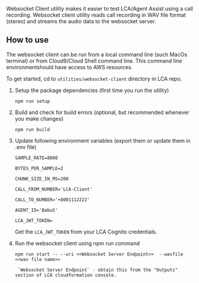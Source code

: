 Websocket Client utility makes it easier to test LCA/Agent Assist using a call recording. Websocket client utility 
reads call recording in WAV file format (stereo) and streams the audio data to the websocket server. 

## How to use
The websocket client can be run from a local command line (such MacOs terminal) or from Cloud9/Cloud Shell command line. 
This command line environmentshould have access to AWS resources. 

To get started, cd to `utilities/websocket-client` directory in LCA repo.

1. Setup the package dependencies (first time you run the utility)

    `npm run setup`

2. Build and check for build errors (optional, but recommended whenever you make changes)

    `npm run build`

3.  Update following environment variables (export them or update them in .env file)

    `SAMPLE_RATE=8000`

    `BYTES_PER_SAMPLE=2`

    `CHUNK_SIZE_IN_MS=200`

    `CALL_FROM_NUMBER='LCA-Client'`

    `CALL_TO_NUMBER='+8001112222'`

    `AGENT_ID='BabuS'`

    `LCA_JWT_TOKEN=`

    Get the `LCA_JWT_TOKEN` from your LCA Cognito credentials.  

4. Run the websocket client using npm run command 

    `npm run start -- --uri <<Websocket Server Endpoint>>  --wavfile <<wav file name>>`

        `Websocket Server Endpoint` - obtain this from the "Outputs" section of LCA cloudformation console.
